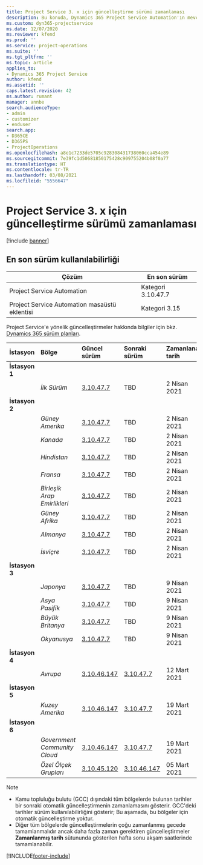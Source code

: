 ```yaml
---
title: Project Service 3. x için güncelleştirme sürümü zamanlaması
description: Bu konuda, Dynamics 365 Project Service Automation'ın mevcut ve sonraki sürümleri hakkında bilgi sağlanmaktadır.
ms.custom: dyn365-projectservice
ms.date: 12/07/2020
ms.reviewer: kfend
ms.prod: ''
ms.service: project-operations
ms.suite: ''
ms.tgt_pltfrm: ''
ms.topic: article
applies_to:
- Dynamics 365 Project Service
author: kfend
ms.assetid: ''
caps.latest.revision: 42
ms.author: rumant
manager: annbe
search.audienceType:
- admin
- customizer
- enduser
search.app:
- D365CE
- D365PS
- ProjectOperations
ms.openlocfilehash: a8e1c7233de5705c928308431738060cca454e89
ms.sourcegitcommit: 7e39fc1d50681850175428c909755204b08f0a77
ms.translationtype: HT
ms.contentlocale: tr-TR
ms.lasthandoff: 03/08/2021
ms.locfileid: "5556647"
---
```

# <a name="update-release-schedule-for-project-service-3x"></a>Project Service 3. x için güncelleştirme sürümü zamanlaması

[!include [banner](../includes/psa-now-project-operations.md)]

## <a name="latest-version-availability"></a>En son sürüm kullanılabilirliği

| Çözüm  | En son sürüm |
|-------|----|
| Project Service Automation    | Kategori 3.10.47.7 |
| Project Service Automation masaüstü eklentisi                | Kategori 3.15          |

Project Service'e yönelik güncelleştirmeler hakkında bilgiler için bkz. [Dynamics 365 sürüm planları](https://docs.microsoft.com/dynamics365/release-plans/). 

| İstasyon  | Bölge | Güncel sürüm | Sonraki sürüm |  Zamanlanan tarih
| :---   | :---   | :---   | :---   |:---   |         
|<strong>İstasyon 1</strong> | |  |  | |
| | <i>İlk Sürüm</i> | [3.10.47.7](whats-new-ur-29.md) | TBD | 2 Nisan 2021
|<strong>İstasyon 2</strong> | |  |  | |
| | <i>Güney Amerika</i> | [3.10.47.7](whats-new-ur-29.md) | TBD | 2 Nisan 2021
| | <i>Kanada</i> | [3.10.47.7](whats-new-ur-29.md) | TBD | 2 Nisan 2021
| | <i>Hindistan</i> | [3.10.47.7](whats-new-ur-29.md) | TBD | 2 Nisan 2021
| | <i>Fransa</i> | [3.10.47.7](whats-new-ur-29.md) | TBD | 2 Nisan 2021
| | <i>Birleşik Arap Emirlikleri</i> | [3.10.47.7](whats-new-ur-29.md) | TBD | 2 Nisan 2021
| | <i>Güney Afrika</i> | [3.10.47.7](whats-new-ur-29.md) | TBD | 2 Nisan 2021
| | <i>Almanya</i> | [3.10.47.7](whats-new-ur-29.md) | TBD | 2 Nisan 2021
| | <i>İsviçre</i> | [3.10.47.7](whats-new-ur-29.md) | TBD | 2 Nisan 2021
|<strong>İstasyon 3</strong> | |  |  | |
| | <i>Japonya</i> | [3.10.47.7](whats-new-ur-29.md) | TBD | 9 Nisan 2021
| | <i>Asya Pasifik</i> | [3.10.47.7](whats-new-ur-29.md) | TBD | 9 Nisan 2021
| | <i>Büyük Britanya</i> | [3.10.47.7](whats-new-ur-29.md) | TBD | 9 Nisan 2021
| | <i>Okyanusya</i> | [3.10.47.7](whats-new-ur-29.md) | TBD | 9 Nisan 2021
|<strong>İstasyon 4</strong> | |  |  | |
| | <i>Avrupa</i> | [3.10.46.147](whats-new-ur-28-6.md) | [3.10.47.7](whats-new-ur-29.md) | 12 Mart 2021
|<strong>İstasyon 5</strong> | |  |  | |
| | <i>Kuzey Amerika</i> | [3.10.46.147](whats-new-ur-28-6.md) | [3.10.47.7](whats-new-ur-29.md) | 19 Mart 2021
|<strong>İstasyon 6</strong> | |  |  | |
| | <i>Government Community Cloud</i> | [3.10.46.147](whats-new-ur-28-6.md) | [3.10.47.7](whats-new-ur-29.md) | 19 Mart 2021
| | <i>Özel Ölçek Grupları</i> | [3.10.45.120](whats-new-ur-27-6.md) | [3.10.46.147](whats-new-ur-28-6.md) | 05 Mart 2021

>[!Note]
> - Kamu topluluğu bulutu (GCC) dışındaki tüm bölgelerde bulunan tarihler bir sonraki otomatik güncelleştirmenin zamanlamasını gösterir. GCC'deki tarihler sürüm kullanılabilirliğini gösterir; Bu aşamada, bu bölgeler için otomatik güncelleştirme yoktur.
> - Diğer tüm bölgelerde güncelleştirmelerin çoğu zamanlanmış gecede tamamlanmalıdır ancak daha fazla zaman gerektiren güncelleştirmeler **Zamanlanmış tarih** sütununda gösterilen hafta sonu akşam saatlerinde tamamlanabilir.


[!INCLUDE[footer-include](../includes/footer-banner.md)]
